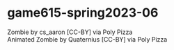 # game615-spring2023-06
 
Zombie by cs_aaron [CC-BY] via Poly Pizza<br>
Animated Zombie by Quaternius [CC-BY] via Poly Pizza<br>